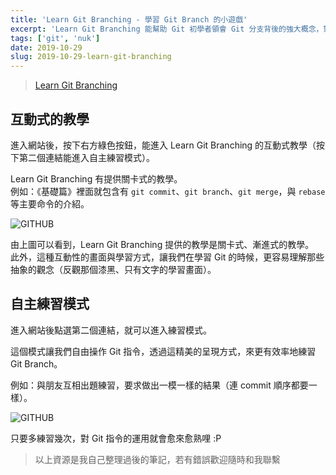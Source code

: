 ```yaml
---
title: 'Learn Git Branching - 學習 Git Branch 的小遊戲'
excerpt: 'Learn Git Branching 能幫助 Git 初學者領會 Git 分支背後的強大概念，對於剛開始使用 Git 的人來說，相當適合用來幫助瞭解分支使用上的各種方式。'
tags: ['git', 'nuk']
date: 2019-10-29
slug: 2019-10-29-learn-git-branching
---
```


> [Learn Git Branching](https://learngitbranching.js.org/)

## 互動式的教學

進入網站後，按下右方綠色按鈕，能進入 Learn Git Branching 的互動式教學（按下第二個連結能進入自主練習模式）。

Learn Git Branching 有提供關卡式的教學。  
例如：《基礎篇》裡面就包含有 `git commit`、`git branch`、`git merge`，與 `rebase` 等主要命令的介紹。

![GITHUB](https://i.imgur.com/9LrmZvk.png)

由上圖可以看到，Learn Git Branching 提供的教學是關卡式、漸進式的教學。  
此外，這種互動性的畫面與學習方式，讓我們在學習 Git 的時候，更容易理解那些抽象的觀念（反觀那個漆黑、只有文字的學習畫面）。

## 自主練習模式

進入網站後點選第二個連結，就可以進入練習模式。

這個模式讓我們自由操作 Git 指令，透過這精美的呈現方式，來更有效率地練習 Git Branch。

例如：與朋友互相出題練習，要求做出一模一樣的結果（連 commit 順序都要一樣）。

![GITHUB](https://i.imgur.com/k2DhQXP.png)

只要多練習幾次，對 Git 指令的運用就會愈來愈熟哩 :P

> 以上資源是我自己整理過後的筆記，若有錯誤歡迎隨時和我聯繫
